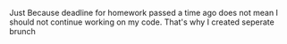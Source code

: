 Just Because deadline for homework passed a time ago does not mean I should not continue working on my code.
That's why I created seperate brunch
